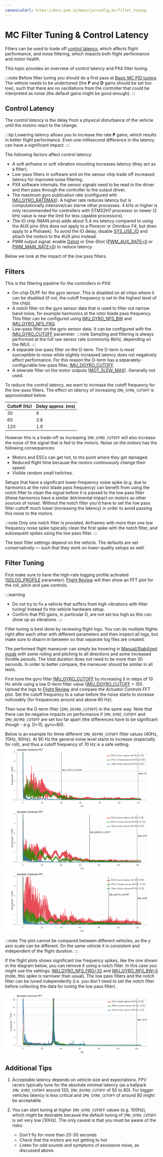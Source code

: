 ```yaml
---
canonicalUrl: https://docs.px4.io/main/ja/config_mc/filter_tuning
---
```


# MC Filter Tuning & Control Latency

Filters can be used to trade off [control latency](#control-latency), which affects flight performance, and noise filtering, which impacts both flight performance and motor health.

This topic provides an overview of control latency and PX4 filter tuning.

:::note
Before filter tuning you should do a first pass at [Basic MC PID tuning](../config_mc/pid_tuning_guide_multicopter_basic.md). The vehicle needs to be undertuned (the **P** and **D** gains should be set too low), such that there are no oscillations from the controller that could be interpreted as noise (the default gains might be good enough).
:::

## Control Latency

The *control latency* is the delay from a physical disturbance of the vehicle until the motors react to the change.

:::tip
Lowering latency allows you to increase the rate **P** gains, which results in better flight performance. Even one millisecond difference in the latency can have a significant impact.
:::

The following factors affect control latency:
- A soft airframe or soft vibration mounting increases latency (they act as a filter).
- Low-pass filters in software and on the sensor chip trade off increased latency for improved noise filtering.
- PX4 software internals: the sensor signals need to be read in the driver and then pass through the controller to the output driver.
- The maximum gyro publication rate (configured with [IMU_GYRO_RATEMAX](../advanced_config/parameter_reference.md#IMU_GYRO_RATEMAX)). A higher rate reduces latency but is computationally intensive/can starve other processes. 4 kHz or higher is only recommended for controllers with STM32H7 processor or newer (2 kHz value is near the limit for less capable processors).
- The IO chip (MAIN pins) adds about 5.4 ms latency compared to using the AUX pins (this does not apply to a *Pixracer* or *Omnibus F4*, but does apply to a Pixhawk). To avoid the IO delay, disable [SYS_USE_IO](../advanced_config/parameter_reference.md#SYS_USE_IO) and attach the motors to the AUX pins instead.
- PWM output signal: enable [Dshot](../peripherals/dshot.md) or One-Shot ([PWM_AUX_RATE=0](../advanced_config/parameter_reference.md#PWM_AUX_RATE) or [PWM_MAIN_RATE=0](../advanced_config/parameter_reference.md#PWM_MAIN_RATE)) to reduce latency.

Below we look at the impact of the low pass filters.

## Filters

This is the filtering pipeline for the controllers in PX4:
- On-chip DLPF for the gyro sensor. This is disabled on all chips where it can be disabled (if not, the cutoff frequency is set to the highest level of the chip).
- A notch filter on the gyro sensor data that is used to filter out narrow band noise, for example harmonics at the rotor blade pass frequency. This filter can be configured using [IMU_GYRO_NF0_BW](../advanced_config/parameter_reference.md#IMU_GYRO_NF0_BW) and [IMU_GYRO_NF0_FRQ](../advanced_config/parameter_reference.md#IMU_GYRO_NF0_FRQ).
- Low-pass filter on the gyro sensor data. It can be configured with the  [IMU_GYRO_CUTOFF](../advanced_config/parameter_reference.md#IMU_GYRO_CUTOFF) parameter. :::note
Sampling and filtering is always performed at the full raw sensor rate (commonly 8kHz, depending on the IMU).
:::
- A separate low-pass filter on the D-term. The D-term is most susceptible to noise while slightly increased latency does not negatively affect performance. For this reason the D-term has a separately-configurable low-pass filter, [IMU_DGYRO_CUTOFF](../advanced_config/parameter_reference.md#IMU_DGYRO_CUTOFF).
- A slewrate filter on the motor outputs ([MOT_SLEW_MAX](../advanced_config/parameter_reference.md#MOT_SLEW_MAX)). Generally not used.

To reduce the control latency, we want to increase the cutoff frequency for the low-pass filters. The effect on latency of increasing `IMU_GYRO_CUTOFF` is approximated below.

| Cuttoff (Hz) | Delay approx. (ms) |
| ------------ | ------------------ |
| 30           | 8                  |
| 60           | 3.8                |
| 120          | 1.9                |

However this is a trade-off as increasing `IMU_GYRO_CUTOFF` will also increase the noise of the signal that is fed to the motors. Noise on the motors has the following consequences:
- Motors and ESCs can get hot, to the point where they get damaged.
- Reduced flight time because the motors continuously change their speed.
- Visible random small twitches.

Setups that have a significant lower-frequency noise spike (e.g. due to harmonics at the rotor blade pass frequency) can benefit from using the notch filter to clean the signal before it is passed to the low pass filter (these harmonics have a similar detrimental impact on motors as other sources of noise). Without the notch filter you'd have to set the low pass filter cuttoff much lower (increasing the latency) in order to avoid passing this noise to the motors.

:::note
Only one notch filter is provided. Airframes with more than one low frequency noise spike typically clean the first spike with the notch filter, and subsequent spikes using the low pass filter.
:::

The best filter settings depend on the vehicle. The defaults are set conservatively — such that they work on lower-quality setups as well.

## Filter Tuning

First make sure to have the high-rate logging profile activated ([SDLOG_PROFILE](../advanced_config/parameter_reference.md#SDLOG_PROFILE) parameter). [Flight Review](../getting_started/flight_reporting.md) will then show an FFT plot for the roll, pitch and yaw controls.

:::warning
- Do not try to fix a vehicle that suffers from high vibrations with filter tuning! Instead fix the vehicle hardware setup.
- Confirm that PID gains, in particular D, are not set too high as this can show up as vibrations.
:::

Filter tuning is best done by reviewing flight logs. You can do multiple flights right after each other with different parameters and then inspect all logs, but make sure to disarm in between so that separate log files are created.

The performed flight maneuver can simply be hovering in [Manual/Stabilized mode](../flight_modes/manual_stabilized_mc.md) with some rolling and pitching to all directions and some increased throttle periods. The total duration does not need to be more than 30 seconds. In order to better compare, the maneuver should be similar in all tests.

First tune the gyro filter [IMU_GYRO_CUTOFF](../advanced_config/parameter_reference.md#IMU_GYRO_CUTOFF) by increasing it in steps of 10 Hz while using a low D-term filter value ([IMU_DGYRO_CUTOFF](../advanced_config/parameter_reference.md#IMU_DGYRO_CUTOFF) = 30). Upload the logs to [Flight Review](https://logs.px4.io) and compare the *Actuator Controls FFT* plot. Set the cutoff frequency to a value before the noise starts to increase noticeably (for frequencies around and above 60 Hz).

Then tune the D-term filter (`IMU_DGYRO_CUTOFF`) in the same way. Note that there can be negative impacts on performance if `IMU_GYRO_CUTOFF` and `IMU_DGYRO_CUTOFF` are set too far apart (the differences have to be significant though - e.g. D=15, gyro=80).

Below is an example for three different `IMU_DGYRO_CUTOFF` filter values (40Hz, 70Hz, 90Hz). At 90 Hz the general noise level starts to increase (especially for roll), and thus a cutoff frequency of 70 Hz is a safe setting. ![IMU_DGYRO_CUTOFF=40](../../assets/config/mc/filter_tuning/actuator_controls_fft_dgyrocutoff_40.png) ![IMU_DGYRO_CUTOFF=70](../../assets/config/mc/filter_tuning/actuator_controls_fft_dgyrocutoff_70.png) ![IMU_DGYRO_CUTOFF=90](../../assets/config/mc/filter_tuning/actuator_controls_fft_dgyrocutoff_90.png)

:::note
The plot cannot be compared between different vehicles, as the y axis scale can be different.
On the same vehicle it is consistent and independent of the flight duration.
:::

If the flight plots shows significant low frequency spikes, like the one shown in the diagram below, you can remove it using a notch filter. In this case you might use the settings: [IMU_GYRO_NF0_FRQ=32](../advanced_config/parameter_reference.md#IMU_GYRO_NF0_FRQ) and [IMU_GYRO_NF0_BW=5](../advanced_config/parameter_reference.md#IMU_GYRO_NF0_BW) (note, this spike is narrower than usual). The low pass filters and the notch filter can be tuned independently (i.e. you don't need to set the notch filter before collecting the data for tuning the low pass filter).

![IMU_GYRO_NF0_FRQ=32 IMU_GYRO_NF0_BW=5](../../assets/config/mc/filter_tuning/actuator_controls_fft_gyro_notch_32.png)

## Additional Tips

1. Acceptable latency depends on vehicle size and expectations. FPV racers typically tune for the absolute minimal latency (as a ballpark `IMU_GYRO_CUTOFF` around 120, `IMU_DGYRO_CUTOFF` of 50 to 80). For bigger vehicles latency is less critical and `IMU_GYRO_CUTOFF` of around 80 might be acceptable.

1. You can start tuning at higher `IMU_GYRO_CUTOFF` values (e.g. 100Hz), which might be desirable because the default tuning of `IMU_GYRO_CUTOFF` is set very low (30Hz). The only caveat is that you must be aware of the risks:
   - Don't fly for more than 20-30 seconds
   - Check that the motors are not getting to hot
   - Listen for odd sounds and symptoms of excessive noise, as discussed above.
